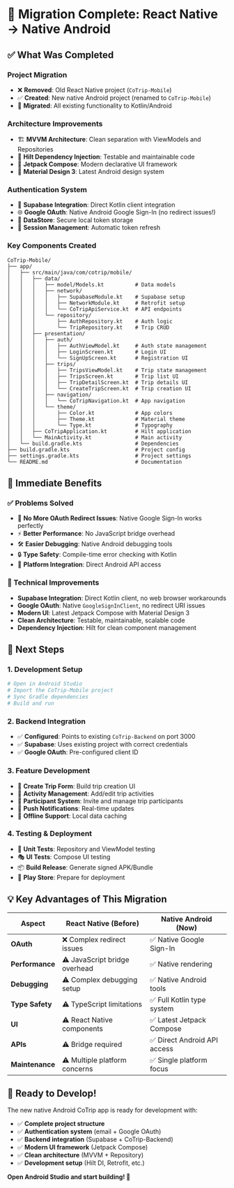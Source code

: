 # 🚀 Migration Complete: React Native → Native Android

## ✅ **What Was Completed**

### **Project Migration**
- ❌ **Removed**: Old React Native project (`CoTrip-Mobile`)
- ✅ **Created**: New native Android project (renamed to `CoTrip-Mobile`)
- 🔄 **Migrated**: All existing functionality to Kotlin/Android

### **Architecture Improvements**
- 🏗️ **MVVM Architecture**: Clean separation with ViewModels and Repositories
- 💉 **Hilt Dependency Injection**: Testable and maintainable code
- 🎨 **Jetpack Compose**: Modern declarative UI framework
- 🎯 **Material Design 3**: Latest Android design system

### **Authentication System**
- 🔐 **Supabase Integration**: Direct Kotlin client integration
- 🌐 **Google OAuth**: Native Android Google Sign-In (no redirect issues!)
- 💾 **DataStore**: Secure local token storage
- 🔄 **Session Management**: Automatic token refresh

### **Key Components Created**
```
CoTrip-Mobile/
├── app/
│   ├── src/main/java/com/cotrip/mobile/
│   │   ├── data/
│   │   │   ├── model/Models.kt          # Data models
│   │   │   ├── network/
│   │   │   │   ├── SupabaseModule.kt    # Supabase setup
│   │   │   │   ├── NetworkModule.kt     # Retrofit setup
│   │   │   │   └── CoTripApiService.kt  # API endpoints
│   │   │   └── repository/
│   │   │       ├── AuthRepository.kt    # Auth logic
│   │   │       └── TripRepository.kt    # Trip CRUD
│   │   ├── presentation/
│   │   │   ├── auth/
│   │   │   │   ├── AuthViewModel.kt     # Auth state management
│   │   │   │   ├── LoginScreen.kt       # Login UI
│   │   │   │   └── SignUpScreen.kt      # Registration UI
│   │   │   ├── trips/
│   │   │   │   ├── TripsViewModel.kt    # Trip state management
│   │   │   │   ├── TripsScreen.kt       # Trip list UI
│   │   │   │   ├── TripDetailScreen.kt  # Trip details UI
│   │   │   │   └── CreateTripScreen.kt  # Trip creation UI
│   │   │   ├── navigation/
│   │   │   │   └── CoTripNavigation.kt  # App navigation
│   │   │   └── theme/
│   │   │       ├── Color.kt             # App colors
│   │   │       ├── Theme.kt             # Material theme
│   │   │       └── Type.kt              # Typography
│   │   ├── CoTripApplication.kt         # Hilt application
│   │   └── MainActivity.kt              # Main activity
│   └── build.gradle.kts                 # Dependencies
├── build.gradle.kts                     # Project config
├── settings.gradle.kts                  # Project settings
└── README.md                            # Documentation
```

## 🎯 **Immediate Benefits**

### **✅ Problems Solved**
- 🚫 **No More OAuth Redirect Issues**: Native Google Sign-In works perfectly
- ⚡ **Better Performance**: No JavaScript bridge overhead
- 🛠️ **Easier Debugging**: Native Android debugging tools
- 🔒 **Type Safety**: Compile-time error checking with Kotlin
- 📱 **Platform Integration**: Direct Android API access

### **🔧 Technical Improvements**
- **Supabase Integration**: Direct Kotlin client, no web browser workarounds
- **Google OAuth**: Native `GoogleSignInClient`, no redirect URI issues
- **Modern UI**: Latest Jetpack Compose with Material Design 3
- **Clean Architecture**: Testable, maintainable, scalable code
- **Dependency Injection**: Hilt for clean component management

## 🚀 **Next Steps**

### **1. Development Setup**
```bash
# Open in Android Studio
# Import the CoTrip-Mobile project
# Sync Gradle dependencies
# Build and run
```

### **2. Backend Integration**
- ✅ **Configured**: Points to existing `CoTrip-Backend` on port 3000
- ✅ **Supabase**: Uses existing project with correct credentials
- ✅ **Google OAuth**: Pre-configured client ID

### **3. Feature Development**
- 📝 **Create Trip Form**: Build trip creation UI
- 📅 **Activity Management**: Add/edit trip activities
- 👥 **Participant System**: Invite and manage trip participants
- 🔔 **Push Notifications**: Real-time updates
- 📱 **Offline Support**: Local data caching

### **4. Testing & Deployment**
- 🧪 **Unit Tests**: Repository and ViewModel testing
- 🎭 **UI Tests**: Compose UI testing
- 📦 **Build Release**: Generate signed APK/Bundle
- 🏪 **Play Store**: Prepare for deployment

## 💡 **Key Advantages of This Migration**

| Aspect | React Native (Before) | Native Android (Now) |
|--------|----------------------|---------------------|
| **OAuth** | ❌ Complex redirect issues | ✅ Native Google Sign-In |
| **Performance** | ⚠️ JavaScript bridge overhead | ✅ Native rendering |
| **Debugging** | ⚠️ Complex debugging setup | ✅ Native Android tools |
| **Type Safety** | ⚠️ TypeScript limitations | ✅ Full Kotlin type system |
| **UI** | ⚠️ React Native components | ✅ Latest Jetpack Compose |
| **APIs** | ⚠️ Bridge required | ✅ Direct Android API access |
| **Maintenance** | ⚠️ Multiple platform concerns | ✅ Single platform focus |

## 🎉 **Ready to Develop!**

The new native Android CoTrip app is ready for development with:
- ✅ **Complete project structure**
- ✅ **Authentication system** (email + Google OAuth)
- ✅ **Backend integration** (Supabase + CoTrip-Backend)
- ✅ **Modern UI framework** (Jetpack Compose)
- ✅ **Clean architecture** (MVVM + Repository)
- ✅ **Development setup** (Hilt DI, Retrofit, etc.)

**Open Android Studio and start building! 🚀**
